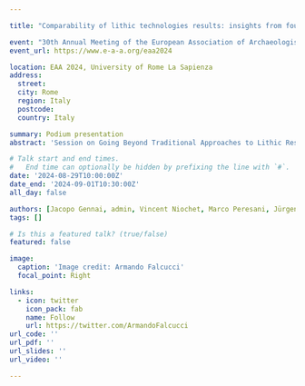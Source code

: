 ```yaml
---

title: "Comparability of lithic technologies results: insights from four Early Upper Palaeolithic assemblages"

event: "30th Annual Meeting of the European Association of Archaeologists (EAA), 2024"
event_url: https://www.e-a-a.org/eaa2024

location: EAA 2024, University of Rome La Sapienza
address:
  street:
  city: Rome
  region: Italy
  postcode:
  country: Italy

summary: Podium presentation
abstract: 'Session on Going Beyond Traditional Approaches to Lithic Research in Prehistory and Protohistory: Hypothesis, methods, validation, contrast and raw data'

# Talk start and end times.
#   End time can optionally be hidden by prefixing the line with `#`.
date: '2024-08-29T10:00:00Z'
date_end: '2024-09-01T10:30:00Z'
all_day: false

authors: [Jacopo Gennai, admin, Vincent Niochet, Marco Peresani, Jürgen Richter, Marie Soressi]
tags: []

# Is this a featured talk? (true/false)
featured: false

image:
  caption: 'Image credit: Armando Falcucci'
  focal_point: Right

links:
  - icon: twitter
    icon_pack: fab
    name: Follow
    url: https://twitter.com/ArmandoFalcucci
url_code: ''
url_pdf: ''
url_slides: ''
url_video: ''

---
```


